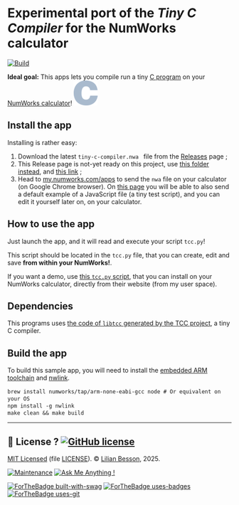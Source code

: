 # Experimental port of the *Tiny C Compiler* for the NumWorks calculator

[![Build](https://github.com/Naereen/A-C-Compiler-for-the-NumWorks-calculator/actions/workflows/build.yml/badge.svg)](https://github.com/Naereen/A-C-Compiler-for-the-NumWorks-calculator/actions/workflows/build.yml)

**Ideal goal:** This apps lets you compile run a tiny [C program](https://en.wikipedia.org/wiki/C_(programming_language)) on your [NumWorks calculator](https://www.numworks.com)!
[![JavaScript logo](./src/icon.png)](https://en.wikipedia.org/wiki/JavaScript)

## Install the app

<!-- [![Screenshot documentation showing the icon in my list of applications](screenshot-documentations/screenshot-documentation-icon-of-application.png)](screenshot-documentations/screenshot-documentation-icon-of-application.png) -->

Installing is rather easy:

1. Download the latest `tiny-c-compiler.nwa ` file from the [Releases](https://github.com/Naereen/A-C-Compiler-for-the-NumWorks-calculator/releases) page ;
2. This Release page is not-yet ready on this project, use [this folder instead](https://perso.crans.org/besson/publis/Numworks-apps/), and [this link](https://perso.crans.org/besson/publis/Numworks-apps/tiny-c-compiler.nwa ) ;
3. Head to [my.numworks.com/apps](https://my.numworks.com/apps) to send the `nwa` file on your calculator (on Google Chrome browser). On [this page](https://my.numworks.com/python/lilian-besson-1/javascript) you will be able to also send a default example of a JavaScript file (a tiny test script), and you can edit it yourself later on, on your calculator.

## How to use the app

Just launch the app, and it will read and execute your script `tcc.py`!

This script should be located in the `tcc.py` file, that you can create, edit and save **from within your NumWorks!**.

If you want a demo, use [this `tcc.py` script](https://my.numworks.com/python/lilian-besson-1/javascript), that you can install on your NumWorks calculator, directly from their website (from my user space).

## Dependencies

This programs uses [the code of `libtcc` generated by the TCC project](https://en.wikipedia.org/wiki/Tiny_C_Compiler), a tiny C compiler.

## Build the app

To build this sample app, you will need to install the [embedded ARM toolchain](https://developer.arm.com/Tools%20and%20Software/GNU%20Toolchain) and [nwlink](https://www.npmjs.com/package/nwlink).

```shell
brew install numworks/tap/arm-none-eabi-gcc node # Or equivalent on your OS
npm install -g nwlink
make clean && make build
```

----

## :scroll: License ? [![GitHub license](https://img.shields.io/github/license/Naereen/A-C-Compiler-for-the-NumWorks-calculator.svg)](https://github.com/Naereen/A-C-Compiler-for-the-NumWorks-calculator/blob/master/LICENSE)

[MIT Licensed](https://lbesson.mit-license.org/) (file [LICENSE](LICENSE)).
© [Lilian Besson](https://GitHub.com/Naereen), 2025.

[![Maintenance](https://img.shields.io/badge/Maintained%3F-yes-green.svg)](https://GitHub.com/Naereen/A-C-Compiler-for-the-NumWorks-calculator/graphs/commit-activity)
[![Ask Me Anything !](https://img.shields.io/badge/Ask%20me-anything-1abc9c.svg)](https://GitHub.com/Naereen/ama)

[![ForTheBadge built-with-swag](http://ForTheBadge.com/images/badges/built-with-swag.svg)](https://GitHub.com/Naereen/)
[![ForTheBadge uses-badges](http://ForTheBadge.com/images/badges/uses-badges.svg)](http://ForTheBadge.com)
[![ForTheBadge uses-git](http://ForTheBadge.com/images/badges/uses-git.svg)](https://GitHub.com/)
